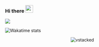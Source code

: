 ### Hi there <img src="https://media.giphy.com/media/hvRJCLFzcasrR4ia7z/giphy.gif" width="25px">

![](https://visitor-badge.glitch.me/badge?page_id=vstacked.vstacked)

![Wakatime stats](https://github-readme-stats-taupe-two.vercel.app/api/wakatime?username=vstacked&hide_title=true&hide_border=true&langs_count=5&bg_color=00000000&text_color=777)

<p align="center"> <img src="https://github-readme-stats.vercel.app/api?username=vstacked&show_icons=true&theme=tokyonight" alt="vstacked" />


<!--
**vstacked/vstacked** is a ✨ _special_ ✨ repository because its `README.md` (this file) appears on your GitHub profile.

Here are some ideas to get you started:

- 🔭 I’m currently working on ...
- 🌱 I’m currently learning ...
- 👯 I’m looking to collaborate on ...
- 🤔 I’m looking for help with ...
- 💬 Ask me about ...
- 📫 How to reach me: ...
- 😄 Pronouns: ...
- ⚡ Fun fact: ...
-->
